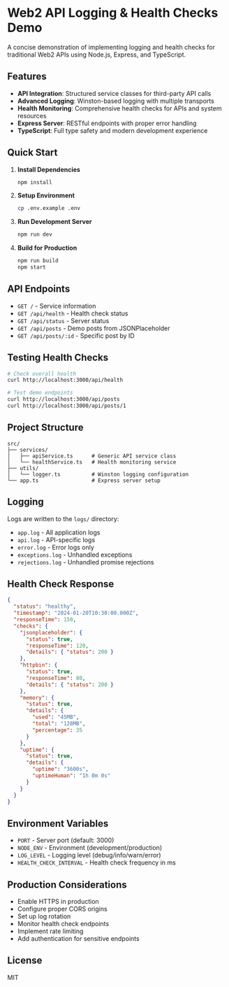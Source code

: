 # Web2 API Logging & Health Checks Demo

A concise demonstration of implementing logging and health checks for traditional Web2 APIs using Node.js, Express, and TypeScript.

## Features

- **API Integration**: Structured service classes for third-party API calls
- **Advanced Logging**: Winston-based logging with multiple transports
- **Health Monitoring**: Comprehensive health checks for APIs and system resources
- **Express Server**: RESTful endpoints with proper error handling
- **TypeScript**: Full type safety and modern development experience

## Quick Start

1. **Install Dependencies**
   ```bash
   npm install
   ```

2. **Setup Environment**
   ```bash
   cp .env.example .env
   ```

3. **Run Development Server**
   ```bash
   npm run dev
   ```

4. **Build for Production**
   ```bash
   npm run build
   npm start
   ```

## API Endpoints

- `GET /` - Service information
- `GET /api/health` - Health check status
- `GET /api/status` - Server status
- `GET /api/posts` - Demo posts from JSONPlaceholder
- `GET /api/posts/:id` - Specific post by ID

## Testing Health Checks

```bash
# Check overall health
curl http://localhost:3000/api/health

# Test demo endpoints
curl http://localhost:3000/api/posts
curl http://localhost:3000/api/posts/1
```

## Project Structure

```
src/
├── services/
│   ├── apiService.ts      # Generic API service class
│   └── healthService.ts   # Health monitoring service
├── utils/
│   └── logger.ts          # Winston logging configuration
└── app.ts                 # Express server setup
```

## Logging

Logs are written to the `logs/` directory:
- `app.log` - All application logs
- `api.log` - API-specific logs
- `error.log` - Error logs only
- `exceptions.log` - Unhandled exceptions
- `rejections.log` - Unhandled promise rejections

## Health Check Response

```json
{
  "status": "healthy",
  "timestamp": "2024-01-20T10:30:00.000Z",
  "responseTime": 150,
  "checks": {
    "jsonplaceholder": {
      "status": true,
      "responseTime": 120,
      "details": { "status": 200 }
    },
    "httpbin": {
      "status": true,
      "responseTime": 80,
      "details": { "status": 200 }
    },
    "memory": {
      "status": true,
      "details": {
        "used": "45MB",
        "total": "128MB",
        "percentage": 35
      }
    },
    "uptime": {
      "status": true,
      "details": {
        "uptime": "3600s",
        "uptimeHuman": "1h 0m 0s"
      }
    }
  }
}
```

## Environment Variables

- `PORT` - Server port (default: 3000)
- `NODE_ENV` - Environment (development/production)
- `LOG_LEVEL` - Logging level (debug/info/warn/error)
- `HEALTH_CHECK_INTERVAL` - Health check frequency in ms

## Production Considerations

- Enable HTTPS in production
- Configure proper CORS origins
- Set up log rotation
- Monitor health check endpoints
- Implement rate limiting
- Add authentication for sensitive endpoints

## License

MIT